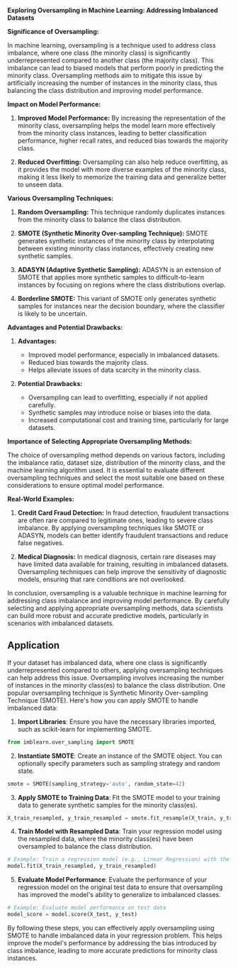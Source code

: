 **Exploring Oversampling in Machine Learning: Addressing Imbalanced Datasets**

**Significance of Oversampling:**

In machine learning, oversampling is a technique used to address class imbalance, where one class (the minority class) is significantly underrepresented compared to another class (the majority class). This imbalance can lead to biased models that perform poorly in predicting the minority class. Oversampling methods aim to mitigate this issue by artificially increasing the number of instances in the minority class, thus balancing the class distribution and improving model performance.

**Impact on Model Performance:**

1. **Improved Model Performance:** By increasing the representation of the minority class, oversampling helps the model learn more effectively from the minority class instances, leading to better classification performance, higher recall rates, and reduced bias towards the majority class.

2. **Reduced Overfitting:** Oversampling can also help reduce overfitting, as it provides the model with more diverse examples of the minority class, making it less likely to memorize the training data and generalize better to unseen data.

**Various Oversampling Techniques:**

1. **Random Oversampling:** This technique randomly duplicates instances from the minority class to balance the class distribution.

2. **SMOTE (Synthetic Minority Over-sampling Technique):** SMOTE generates synthetic instances of the minority class by interpolating between existing minority class instances, effectively creating new synthetic samples.

3. **ADASYN (Adaptive Synthetic Sampling):** ADASYN is an extension of SMOTE that applies more synthetic samples to difficult-to-learn instances by focusing on regions where the class distributions overlap.

4. **Borderline SMOTE:** This variant of SMOTE only generates synthetic samples for instances near the decision boundary, where the classifier is likely to be uncertain.

**Advantages and Potential Drawbacks:**

1. **Advantages:**
   - Improved model performance, especially in imbalanced datasets.
   - Reduced bias towards the majority class.
   - Helps alleviate issues of data scarcity in the minority class.

2. **Potential Drawbacks:**
   - Oversampling can lead to overfitting, especially if not applied carefully.
   - Synthetic samples may introduce noise or biases into the data.
   - Increased computational cost and training time, particularly for large datasets.

**Importance of Selecting Appropriate Oversampling Methods:**

The choice of oversampling method depends on various factors, including the imbalance ratio, dataset size, distribution of the minority class, and the machine learning algorithm used. It is essential to evaluate different oversampling techniques and select the most suitable one based on these considerations to ensure optimal model performance.

**Real-World Examples:**

1. **Credit Card Fraud Detection:** In fraud detection, fraudulent transactions are often rare compared to legitimate ones, leading to severe class imbalance. By applying oversampling techniques like SMOTE or ADASYN, models can better identify fraudulent transactions and reduce false negatives.

2. **Medical Diagnosis:** In medical diagnosis, certain rare diseases may have limited data available for training, resulting in imbalanced datasets. Oversampling techniques can help improve the sensitivity of diagnostic models, ensuring that rare conditions are not overlooked.

In conclusion, oversampling is a valuable technique in machine learning for addressing class imbalance and improving model performance. By carefully selecting and applying appropriate oversampling methods, data scientists can build more robust and accurate predictive models, particularly in scenarios with imbalanced datasets.

## Application

If your dataset has imbalanced data, where one class is significantly underrepresented compared to others, applying oversampling techniques can help address this issue. Oversampling involves increasing the number of instances in the minority class(es) to balance the class distribution. One popular oversampling technique is Synthetic Minority Over-sampling Technique (SMOTE). Here's how you can apply SMOTE to handle imbalanced data:

1. **Import Libraries**: Ensure you have the necessary libraries imported, such as scikit-learn for implementing SMOTE.

```python
from imblearn.over_sampling import SMOTE
```

2. **Instantiate SMOTE**: Create an instance of the SMOTE object. You can optionally specify parameters such as sampling strategy and random state.

```python
smote = SMOTE(sampling_strategy='auto', random_state=42)
```

3. **Apply SMOTE to Training Data**: Fit the SMOTE model to your training data to generate synthetic samples for the minority class(es).

```python
X_train_resampled, y_train_resampled = smote.fit_resample(X_train, y_train)
```

4. **Train Model with Resampled Data**: Train your regression model using the resampled data, where the minority class(es) have been oversampled to balance the class distribution.

```python
# Example: Train a regression model (e.g., Linear Regression) with the resampled data
model.fit(X_train_resampled, y_train_resampled)
```

5. **Evaluate Model Performance**: Evaluate the performance of your regression model on the original test data to ensure that oversampling has improved the model's ability to generalize to imbalanced classes.

```python
# Example: Evaluate model performance on test data
model_score = model.score(X_test, y_test)
```

By following these steps, you can effectively apply oversampling using SMOTE to handle imbalanced data in your regression problem. This helps improve the model's performance by addressing the bias introduced by class imbalance, leading to more accurate predictions for minority class instances.